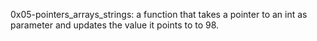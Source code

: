 0x05-pointers_arrays_strings: a function that takes a pointer to an int as parameter and updates the value it points to to 98.

